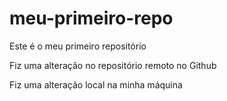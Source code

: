 # meu-primeiro-repo
Este é o meu primeiro repositório

Fiz uma alteração no repositório remoto no Github

Fiz uma alteração local na minha máquina 